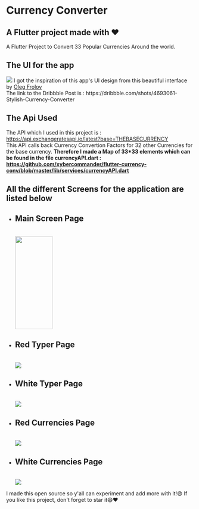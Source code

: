 # Currency Converter
## A Flutter project made with ❤️

A Flutter Project to Convert 33 Popular Currencies Around the world.

## The UI for the app
<img src="https://cdn.dribbble.com/users/108183/screenshots/4693061/stylish_currency_converter_by_volorf.png?compress=1&resize=600x480">
I got the inspiration of this app's UI design from this beautiful interface by <a href="https://dribbble.com/Volorf" target="_blank">Oleg Frolov</a></br>
The link to the Dribbble Post is : https://dribbble.com/shots/4693061-Stylish-Currency-Converter

## The Api Used
The API which I used in this project is : https://api.exchangeratesapi.io/latest?base=THEBASECURRENCY<br>
This API calls back Currency Convertion Factors for 32 other Currencies for the base currency.
<strong>Therefore I made a Map of 33*33 elements which can be found in the file currencyAPI.dart : <br>
  https://github.com/xybercommander/flutter-currency-conv/blob/master/lib/services/currencyAPI.dart
</strong>

## All the different Screens for the application are listed below
<ul>
  <li>
    <h2>Main Screen Page</h2>
    <br>
    <img src="https://i.imgur.com/jZhVUgU.png" width="100" height="250">
  </li>
  <li>
    <h2>Red Typer Page</h2>
    <br>
    <img src="https://i.imgur.com/0F1oDh3.png">
  </li>
  <li>
    <h2>White Typer Page</h2>
    <br>
    <img src="https://i.imgur.com/djsSqBu.png">
  </li><li>
    <h2>Red Currencies Page</h2>
    <br>
    <img src="https://i.imgur.com/09luJ06.png">
  </li><li>
    <h2>White Currencies Page</h2>
    <br>
    <img src="https://i.imgur.com/hL1TLqr.png">
  </li>
</ul>

I made this open source so y'all can experiment and add more with it!😄
If you like this project, don't forget to star it😄❤️
